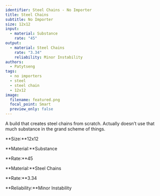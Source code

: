 ```yaml
---
identifier: Steel Chains - No Importer
title: Steel Chains
subtitle: No Importer
size: 12x12
input:
  - material: Substance
    rate: "45"
output:
  - material: Steel Chains
    rate: "3.34"
    reliability: Minor Instability
authors:
  - Patytseng
tags:
  - no importers
  - steel
  - steel chain
  - 12x12
image:
  filename: featured.png
  focal_point: Smart
  preview_only: false
---
```

A build that creates steel chains from scratch. Actually doesn’t use that much substance in the grand scheme of things.

**Size:**12x12

**Material:**Substance

**Rate:**45

**Material:**Steel Chains

**Rate:**3.34

**Reliability:**Minor Instability